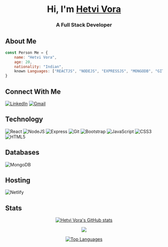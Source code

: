 <h1 align="center">Hi, I'm <a href="https://www.linkedin.com/in/hetvi-vora-664456235" target="_blank"> Hetvi Vora</a></h1>
<h3 align="center">A Full Stack Developer</h3>

## About Me 

```js
const Person Me = {
    name: "Hetvi Vora",
    age: 20,
    nationality: "Indian",
    known Languages: ["REACTJS", "NODEJS", "EXPRESSJS", "MONGODB", "GITHUB", "SQLSERVER", "JS", "CSS", "HTML"]
}
```

## Connect With Me 
<a href="https://www.linkedin.com/in/hetvi-vora-664456235"><img alt="LinkedIn" src="https://img.shields.io/badge/linkedin-%230077B5.svg?style=for-the-badge&logo=linkedin&logoColor=white"/></a>
<a href="mailto:hetvivora3007@gmail.com"><img alt="Gmail" src="https://img.shields.io/badge/Gmail-D14836?style=for-the-badge&logo=gmail&logoColor=white"/></a>
  
## Technology
<div align="left">
<img alt="React" src="https://img.shields.io/badge/react-%2320232a.svg?style=for-the-badge&logo=react&logoColor=%2361DAFB"/>
<img alt="NodeJS" src="https://img.shields.io/badge/nodejs-%2343853D.svg?style=for-the-badge&logo=node-js&logoColor=white"/>
<img alt="Express" src="https://img.shields.io/badge/-Express-blue?style=for-the-badge&logo=express"/> 
<img alt="Git" src="https://img.shields.io/badge/GitHub-100000?style=for-the-badge&logo=github&logoColor=white"/>
<img alt="Bootstrap" src="https://img.shields.io/badge/Bootstrap-purple?style=for-the-badge&logo=appveyor"/> 
<img alt="JavaScript" src="https://img.shields.io/badge/javascript-%23323330.svg?style=for-the-badge&logo=javascript&logoColor=%23F7DF1E"/> 
<img alt="CSS3" src="https://img.shields.io/badge/css3-%231572B6.svg?style=for-the-badge&logo=css3&logoColor=white"/> 
<img alt="HTML5" src="https://img.shields.io/badge/html5-%23E34F26.svg?style=for-the-badge&logo=html5&logoColor=white"/>
</div>

## Databases
<div align="left">
    <img alt="MongoDB" src ="https://img.shields.io/badge/-MongoDB-brightgreen?style=for-the-badge&logo=mongodb"/>
</div>

## Hosting
<div align="left">
<img alt="Netlify" src="https://img.shields.io/badge/Netlify-00C7B7?style=for-the-badge&logo=netlify&logoColor=white"/>
</div>

## Stats
<div align="center">
  <p><a href="http://www.github.com/HetviVora3007"><img src="https://github-readme-stats.vercel.app/api?username=HetviVora3007&show_icons=true&hide=&count_private=true&title_color=3382ed&text_color=ffffff&icon_color=3382ed&bg_color=1c1917&hide_border=true&show_icons=true" alt="Hetvi Vora's GitHub stats" /></a></p>
  <p><a href="http://www.github.com/HetviVora3007"><img src="https://github-readme-streak-stats.herokuapp.com/?user=HetviVora3007&stroke=ffffff&background=1c1917&ring=3382ed&fire=3382ed&currStreakNum=ffffff&currStreakLabel=3382ed&sideNums=ffffff&sideLabels=ffffff&dates=ffffff&hide_border=true" /></a></p>
  <p><a href="https://github.com/HetviVora3007" align="left"><img src="https://github-readme-stats.vercel.app/api/top-langs/?username=HetviVora3007&langs_count=10&title_color=3382ed&text_color=ffffff&icon_color=3382ed&bg_color=1c1917&hide_border=true&locale=en&custom_title=Top%20%Languages" alt="Top Languages" /></a></p>
</div>
